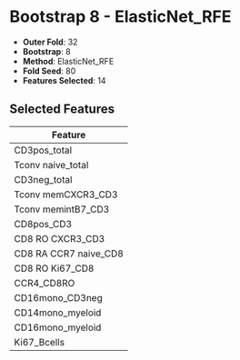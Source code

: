 # Bootstrap 8 - ElasticNet_RFE

- **Outer Fold**: 32
- **Bootstrap**: 8
- **Method**: ElasticNet_RFE
- **Fold Seed**: 80
- **Features Selected**: 14

## Selected Features

| Feature |
|---------|
| CD3pos_total |
| Tconv naive_total |
| CD3neg_total |
| Tconv memCXCR3_CD3 |
| Tconv memintB7_CD3 |
| CD8pos_CD3 |
| CD8 RO CXCR3_CD3 |
| CD8 RA CCR7 naive_CD8 |
| CD8 RO Ki67_CD8 |
| CCR4_CD8RO |
| CD16mono_CD3neg |
| CD14mono_myeloid |
| CD16mono_myeloid |
| Ki67_Bcells |
